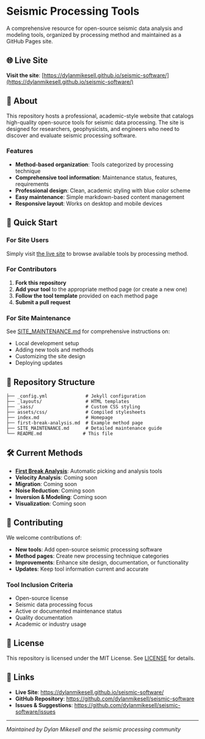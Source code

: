 # Seismic Processing Tools

A comprehensive resource for open-source seismic data analysis and modeling tools, organized by processing method and maintained as a GitHub Pages site.

## 🌐 Live Site

**Visit the site**: [https://dylanmikesell.github.io/seismic-software/](https://dylanmikesell.github.io/seismic-software/)

## 📖 About

This repository hosts a professional, academic-style website that catalogs high-quality open-source tools for seismic data processing. The site is designed for researchers, geophysicists, and engineers who need to discover and evaluate seismic processing software.

### Features

- **Method-based organization**: Tools categorized by processing technique
- **Comprehensive tool information**: Maintenance status, features, requirements
- **Professional design**: Clean, academic styling with blue color scheme
- **Easy maintenance**: Simple markdown-based content management
- **Responsive layout**: Works on desktop and mobile devices

## 🚀 Quick Start

### For Site Users

Simply visit [the live site](https://dylanmikesell.github.io/seismic-software/) to browse available tools by processing method.

### For Contributors

1. **Fork this repository**
2. **Add your tool** to the appropriate method page (or create a new one)
3. **Follow the tool template** provided on each method page
4. **Submit a pull request**

### For Site Maintenance

See [SITE_MAINTENANCE.md](SITE_MAINTENANCE.md) for comprehensive instructions on:
- Local development setup
- Adding new tools and methods
- Customizing the site design
- Deploying updates

## 📁 Repository Structure

```
├── _config.yml              # Jekyll configuration
├── _layouts/                # HTML templates
├── _sass/                   # Custom CSS styling
├── assets/css/              # Compiled stylesheets
├── index.md                 # Homepage
├── first-break-analysis.md  # Example method page
├── SITE_MAINTENANCE.md      # Detailed maintenance guide
└── README.md               # This file
```

## 🛠️ Current Methods

- **[First Break Analysis](first-break-analysis.md)**: Automatic picking and analysis tools
- **Velocity Analysis**: Coming soon
- **Migration**: Coming soon
- **Noise Reduction**: Coming soon
- **Inversion & Modeling**: Coming soon
- **Visualization**: Coming soon

## 🤝 Contributing

We welcome contributions of:

- **New tools**: Add open-source seismic processing software
- **Method pages**: Create new processing technique categories
- **Improvements**: Enhance site design, documentation, or functionality
- **Updates**: Keep tool information current and accurate

### Tool Inclusion Criteria

- Open-source license
- Seismic data processing focus
- Active or documented maintenance status
- Quality documentation
- Academic or industry usage

## 📄 License

This repository is licensed under the MIT License. See [LICENSE](LICENSE) for details.

## 🔗 Links

- **Live Site**: https://dylanmikesell.github.io/seismic-software/
- **GitHub Repository**: https://github.com/dylanmikesell/seismic-software
- **Issues & Suggestions**: https://github.com/dylanmikesell/seismic-software/issues

---

*Maintained by Dylan Mikesell and the seismic processing community*
